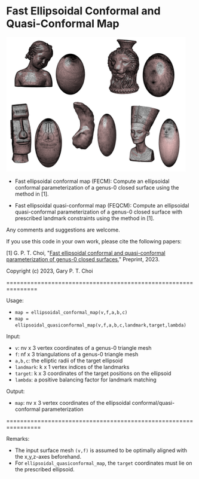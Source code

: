 # Fast Ellipsoidal Conformal and Quasi-Conformal Map

<img src = "https://github.com/garyptchoi/ellipsoidal-map/blob/main/cover.png" height="360" />

* Fast ellipsoidal conformal map (FECM): Compute an ellipsoidal conformal parameterization of a genus-0 closed surface using the method in [1].

* Fast ellipsoidal quasi-conformal map (FEQCM): Compute an ellipsoidal quasi-conformal parameterization of a genus-0 closed surface with prescribed landmark constraints using the method in [1].

Any comments and suggestions are welcome. 

If you use this code in your own work, please cite the following papers:

[1] G. P. T. Choi, 
    "[Fast ellipsoidal conformal and quasi-conformal parameterization of genus-0 closed surfaces.](https://arxiv.org)"
    Preprint, 2023.

Copyright (c) 2023, Gary P. T. Choi

===============================================================

Usage:
* `map = ellipsoidal_conformal_map(v,f,a,b,c)`
* `map = ellipsoidal_quasiconformal_map(v,f,a,b,c,landmark,target,lambda)`

Input:
* `v`: nv x 3 vertex coordinates of a genus-0 triangle mesh
* `f`: nf x 3 triangulations of a genus-0 triangle mesh
* `a,b,c`: the elliptic radii of the target ellipsoid
* `landmark`: k x 1 vertex indices of the landmarks
* `target`: k x 3 coordinates of the target positions on the ellipsoid
* `lambda`: a positive balancing factor for landmark matching

Output:
* `map`: nv x 3 vertex coordinates of the ellipsoidal conformal/quasi-conformal parameterization

================================================================

Remarks:
* The input surface mesh `(v,f)` is assumed to be optimally aligned with the x,y,z-axes beforehand.
* For `ellipsoidal_quasiconformal_map`, the `target` coordinates must lie on the prescribed ellipsoid. 
